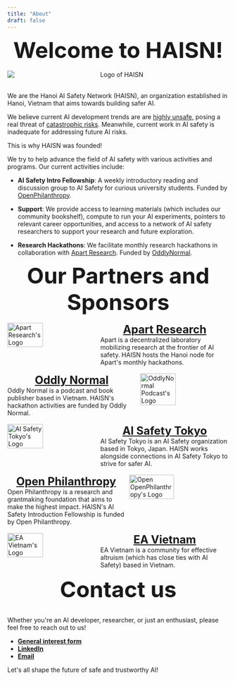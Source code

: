 ```yaml
---
title: "About"
draft: false
---
```


<div style="font-size: 50px; font-weight: bold; text-align: center;">Welcome to HAISN!</div>

<br>

<div style="text-align: center;"> 
    <img src="/logo/haisn.png" alt="Logo of HAISN" style="display: block; margin: 0 auto; max-width: 100%; height: auto;">
</div>

<br>

We are the Hanoi AI Safety Network (HAISN), an organization established in Hanoi, Vietnam 
that aims towards building safer AI.

We believe current AI development trends are are [highly unsafe](https://www.aisafety.com/), 
posing a real threat of [catastrophic risks](https://www.safe.ai/work/statement-on-ai-risk). 
Meanwhile, current work in AI safety is inadequate for addressing future AI risks.

This is why HAISN was founded!

We try to help advance the field of AI safety with various activities and programs. Our current activities include:

- **AI Safety Intro Fellowship**: A weekly introductory reading and discussion group to AI Safety for curious
university students. Funded by [OpenPhilanthropy](https://www.openphilanthropy.org/).

- **Support**: We provide access to learning materials (which includes our community bookshelf), 
compute to run your AI experiments, pointers to relevant career opportunities, and access to a 
network of AI safety researchers to support your research and future exploration. 

- **Research Hackathons**: We facilitate monthly research hackathons in collaboration with 
[Apart Research](https://www.apartresearch.com/). Funded by [OddlyNormal](https://oddly-podcast.com/).

<div style="font-size: 50px; font-weight: bold; text-align: center;">Our Partners and Sponsors</div>

<br>

<!--Image-left: Apart-->
<div style="display: flex; align-items: flex-start; width: 100%;">
    <!-- Image Container -->
    <img style="width: 40%; margin-right: 10px;" src="/partners/apart.png" alt="Apart Research's Logo">
    <!-- Text Container -->
    <div style="flex: 1; display: flex; flex-direction: column;">
        <!-- Centered Text Box -->
        <div style="text-align: center; font-size: 25px; font-weight: bold;">
            <a href="https://www.apartresearch.com/">Apart Research</a>
        </div>
        <!-- Left-aligned Text Box next to the Image -->
        <div style="text-align: left;">
            Apart is a decentralized laboratory mobilizing research at the frontier of AI safety.
            HAISN hosts the Hanoi node for Apart's monthly hackathons.
        </div>
    </div>
</div>

<br>

<!-- Image-right: OddlyNormal-->
<div style="display: flex; align-items: flex-start; width: 100%;">
     <!-- Text Container -->
    <div style="flex: 1; display: flex; flex-direction: column;">
        <!-- Centered Text Box -->
        <div style="text-align: center; font-size: 25px; font-weight: bold;">
            <a href="https://oddly-podcast.com/">Oddly Normal</a>
        </div>
        <!-- Left-aligned Text Box next to the Image -->
        <div style="text-align: left;">
            Oddly Normal is a podcast and book publisher based in Vietnam.
            HAISN's hackathon activities are funded by Oddly Normal.
        </div>
    </div>   
    <!-- Image Container -->
    <img style="width: 40%; margin-left: 10px;" src="/partners/oddly-normal.png" alt="OddlyNormal Podcast's Logo">
</div>

<br>

<!--Image-left: AI Safety Tokyo-->
<div style="display: flex; align-items: flex-start; width: 100%;">
    <!-- Image Container -->
    <img style="width: 40%; margin-right: 10px;" src="/partners/ais-tokyo.png" alt="AI Safety Tokyo's Logo">
    <!-- Text Container -->
    <div style="flex: 1; display: flex; flex-direction: column;">
        <!-- Centered Text Box -->
        <div style="text-align: center; font-size: 25px; font-weight: bold;">
            <a href="https://aisafety.tokyo/">AI Safety Tokyo</a>
        </div>
        <!-- Left-aligned Text Box next to the Image -->
        <div style="text-align: left;">
            AI Safety Tokyo is an AI Safety organization based in Tokyo, Japan.
            HAISN works alongside connections in AI Safety Tokyo to strive for safer AI.
        </div>
    </div>
</div>

<br>

<!-- Image-right: OpenPhilanthropy-->
<div style="display: flex; align-items: flex-start; width: 100%;">
     <!-- Text Container -->
    <div style="flex: 1; display: flex; flex-direction: column;">
        <!-- Centered Text Box -->
        <div style="text-align: center; font-size: 25px; font-weight: bold;">
            <a href="https://www.openphilanthropy.org/">Open Philanthropy</a>
        </div>
        <!-- Left-aligned Text Box next to the Image -->
        <div style="text-align: left;">
            Open Philanthropy is a research and grantmaking foundation that aims to make the highest impact.
            HAISN's AI Safety Introduction Fellowship is funded by Open Philanthropy.
        </div>
    </div>   
    <!-- Image Container -->
    <img style="width: 45%; margin-left: 10px;" src="/partners/open-phil.png" alt="Open OpenPhilanthropy's Logo">
</div>

<br>

<!--Image-left: EA Vietnam-->
<div style="display: flex; align-items: flex-start; width: 100%;">
    <!-- Image Container -->
    <img style="width: 40%; margin-right: 10px;" src="/partners/ea-vietnam.png" alt="EA Vietnam's Logo">
    <!-- Text Container -->
    <div style="flex: 1; display: flex; flex-direction: column;">
        <!-- Centered Text Box -->
        <div style="text-align: center; font-size: 25px; font-weight: bold;">
            <a href="https://www.eavietnam.org/">EA Vietnam</a>
        </div>
        <!-- Left-aligned Text Box next to the Image -->
        <div style="text-align: left;">
            EA Vietnam is a community for effective altruism (which has close ties with AI Safety) based in Vietnam. 
        </div>
    </div>
</div>

<br>

<div style="font-size: 50px; font-weight: bold; text-align: center;">Contact us</div>

<br>

Whether you're an AI developer, researcher, or just an enthusiast, please feel free to reach out to us! 

- [**General interest form**](https://forms.gle/H5nz6QVuNibafBfr8)
- [**LinkedIn**](https://www.linkedin.com/company/hanoi-ai-safety-network)
- [**Email**](mailto:jordnguyen43@gmail.com)

Let's all shape the future of safe and trustworthy AI!
